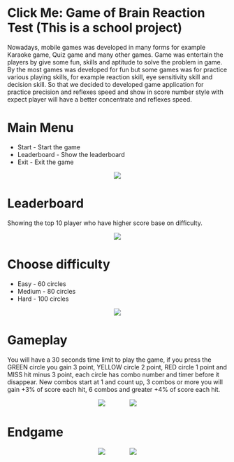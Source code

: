 # Click Me: Game of Brain Reaction Test (This is a school project)

Nowadays, mobile games was developed in many forms for example Karaoke game, Quiz game and many other games. Game was entertain the players by give some fun, skills and aptitude to solve the problem in game. By the most games was developed for fun but some games was for practice various playing skills, for example reaction skill, eye sensitivity skill and decision skill. So that we decided to developed game application for practice precision and reflexes speed and show in score number style with expect player will have a better concentrate and reflexes speed.

# Main Menu

- Start - Start the game <br>
- Leaderboard - Show the leaderboard <br>
- Exit - Exit the game <br>

<p align="center">
  <img src="../main/readme-img/main.jpg" />
</p>

<!-- ![image](../main/readme-img/main.jpg) -->

# Leaderboard

Showing the top 10 player who have higher score base on difficulty.

<p align="center">
  <img src="../main/readme-img/leaderboard.jpg" />
</p>

<!-- ![image](../main/readme-img/leaderboard.jpg) -->

# Choose difficulty

- Easy - 60 circles
- Medium - 80 circles
- Hard - 100 circles

<p align="center">
  <img src="../main/readme-img/difficulty.jpg" />
</p>

<!-- ![image](../main/readme-img/difficulty.jpg) -->

# Gameplay

You will have a 30 seconds time limit to play the game, if you press the GREEN circle you gain 3 point, YELLOW circle 2 point, RED circle 1 point and MISS hit minus 3 point, each circle has combo number and timer before it disappear. New combos start at 1 and count up, 3 combos or more you will gain +3% of score each hit, 6 combos and greater +4% of score each hit.

<p align="center">
  <img src="../main/readme-img/start.jpg" />
  &nbsp;&nbsp;&nbsp;&nbsp;&nbsp;&nbsp;&nbsp;&nbsp;&nbsp;&nbsp;&nbsp;&nbsp;
  <img src="../main/readme-img/playing.jpg" />
</p>

<!-- ![image](../main/readme-img/start.jpg) -->
<!-- ![image](../main/readme-img/playing.jpg) -->

# Endgame

<p align="center">
  <img src="../main/readme-img/finish.jpg" />
  &nbsp;&nbsp;&nbsp;&nbsp;&nbsp;&nbsp;&nbsp;&nbsp;&nbsp;&nbsp;&nbsp;&nbsp;
  <img src="../main/readme-img/leaderboard2.jpg" />
</p>

<!-- ![image](../main/readme-img/finish.jpg) -->
<!-- ![image](../main/readme-img/leaderboard2.jpg) -->
